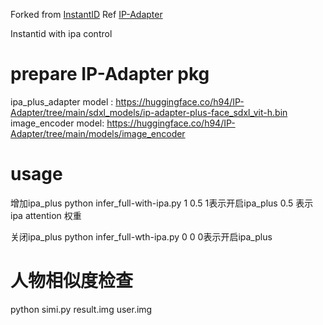 Forked from [InstantID](https://github.com/InstantID/InstantID.git)
Ref [IP-Adapter](https://github.com/tencent-ailab/IP-Adapter.git)

Instantid with ipa control

# prepare IP-Adapter pkg
ipa_plus_adapter model : https://huggingface.co/h94/IP-Adapter/tree/main/sdxl_models/ip-adapter-plus-face_sdxl_vit-h.bin
image_encoder model: https://huggingface.co/h94/IP-Adapter/tree/main/models/image_encoder 

# usage
增加ipa_plus
python infer_full-with-ipa.py 1 0.5
1表示开启ipa_plus
0.5 表示 ipa attention 权重

关闭ipa_plus
python infer_full-wth-ipa.py 0 0
0表示开启ipa_plus

# 人物相似度检查
python simi.py result.img user.img
